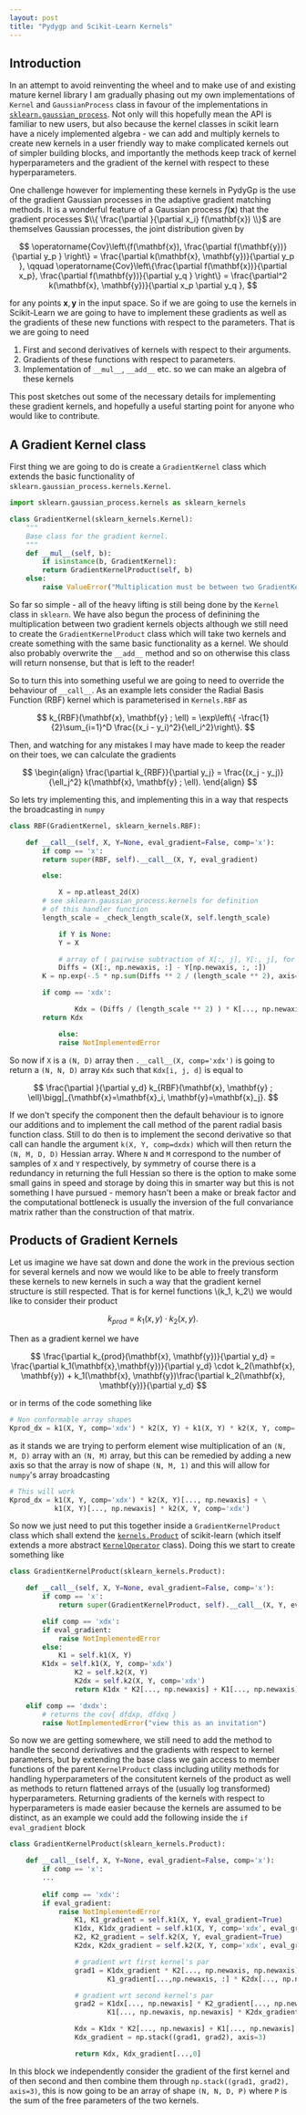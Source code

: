 ```yaml
---
layout: post
title: "Pydygp and Scikit-Learn Kernels"
---
```


## Introduction

In an attempt to avoid reinventing the wheel and to make use of and existing mature kernel library I am gradually phasing out my own implementations of `Kernel` and `GaussianProcess` class in favour of the implementations in [`sklearn.gaussian_process`](http://scikit-learn.org/stable/modules/classes.html#module-sklearn.gaussian_process). Not only will this hopefully mean the API is familiar to new users, but also because the kernel classes in scikit learn have a nicely implemented algebra - we can add and multiply kernels to create new kernels in a user friendly way to make complicated kernels out of simpler building blocks, and importantly the methods keep track of kernel hyperparameters and the gradient of the kernel with respect to these hyperparameters.

One challenge however for implementing these kernels in PydyGp is the use of the gradient Gaussian processes in the adaptive gradient matching methods. It is a wonderful feature of a Gaussian process $f(\mathbf{x})$ that the gradient processes $\\{ \frac{\partial }{\partial x_i} f(\mathbf{x}) \\}$ are themselves Gaussian processes, the joint distribution given by

$$
\operatorname{Cov}\left\{f(\mathbf{x}), \frac{\partial f(\mathbf{y})}{\partial y_p } \right\} = \frac{\partial k(\mathbf{x}, \mathbf{y})}{\partial y_p }, \qquad \operatorname{Cov}\left\{\frac{\partial f(\mathbf{x})}{\partial x_p}, \frac{\partial f(\mathbf{y})}{\partial y_q } \right\} = \frac{\partial^2 k(\mathbf{x}, \mathbf{y})}{\partial x_p \partial y_q },
$$

for any points $\mathbf{x}, \mathbf{y}$ in the input space. So if we are going to use the kernels in Scikit-Learn we are going to have to implement these gradients as well as the gradients of these new functions with respect to the parameters. That is we are going to need

1. First and second derivatives of kernels with respect to their arguments.
2. Gradients of these functions with respect to parameters.
3. Implementation of `__mul__`, `__add__` etc. so we can make an algebra of these kernels

This post sketches out some of the necessary details for implementing these gradient kernels, and hopefully a useful starting point for anyone who would like to contribute.

## A Gradient Kernel class

First thing we are going to do is create a `GradientKernel` class which extends the basic functionality of `sklearn.gaussian_process.kernels.Kernel`.

```python
import sklearn.gaussian_process.kernels as sklearn_kernels

class GradientKernel(sklearn_kernels.Kernel):
    """
    Base class for the gradient kernel.
    """
    def __mul__(self, b):
        if isinstance(b, GradientKernel):
	    return GradientKernelProduct(self, b)
	else:
	    raise ValueError("Multiplication must be between two GradientKernels")
```

So far so simple - all of the heavy lifting is still being done by the `Kernel` class in `sklearn`. We have also begun the process of definining the multiplication between two gradient kernels objects although we still need to create the `GradientKernelProduct` class which will take two kernels and create something with the same basic functionality as a kernel. We should also probably overwrite the `__add__` method and so on otherwise this class will return nonsense, but that is left to the reader!

So to turn this into something useful we are going to need to override the behaviour of `__call__`. As an example lets consider the Radial Basis Function (RBF) kernel which is parameterised in `Kernels.RBF` as

$$
k_{RBF}(\mathbf{x}, \mathbf{y} ; \ell) = \exp\left\{ -\frac{1}{2}\sum_{i=1}^D \frac{(x_i - y_i)^2}{\ell_i^2}\right\}.
$$

Then, and watching for any mistakes I may have made to keep the reader on their toes, we can calculate the gradients

$$
\begin{align}
\frac{\partial k_{RBF}}{\partial y_j} = \frac{(x_j - y_j)}{\ell_j^2} k(\mathbf{x}, \mathbf{y} ; \ell).
\end{align}
$$

So lets try implementing this, and implementing this in a way that respects the broadcasting in `numpy`
```python
class RBF(GradientKernel, sklearn_kernels.RBF):

    def __call__(self, X, Y=None, eval_gradient=False, comp='x'):
        if comp == 'x':
	    return super(RBF, self).__call__(X, Y, eval_gradient)

        else:

            X = np.atleast_2d(X)
	    # see sklearn.gaussian_process.kernels for definition
	    # of this handler function
	    length_scale = _check_length_scale(X, self.length_scale)

            if Y is None:
	        Y = X

            # array of ( pairwise subtraction of X[:, j], Y[:, j], for j=1,...,D)
            Diffs = (X[:, np.newaxis, :] - Y[np.newaxis, :, :])
	    K = np.exp(-.5 * np.sum(Diffs ** 2 / (length_scale ** 2), axis=2))

	    if comp == 'xdx':

                Kdx = (Diffs / (length_scale ** 2) ) * K[..., np.newaxis]
		return Kdx

            else:
	        raise NotImplementedError
```

So now if `X` is a `(N, D)` array then `.__call__(X, comp='xdx')` is going to return a `(N, N, D)` array `Kdx` such that `Kdx[i, j, d]` is equal to

$$
\frac{\partial }{\partial y_d} k_{RBF}(\mathbf{x}, \mathbf{y} ; \ell)\bigg|_{\mathbf{x}=\mathbf{x}_i, \mathbf{y}=\mathbf{x}_j}.
$$

If we don't specify the component then the default behaviour is to ignore our additions and to implement the call method of the parent radial basis function class. Still to do then is to implement the second derivative so that call can handle the argument `k(X, Y, comp=dxdx)` which will then return the `(N, M, D, D)` Hessian array. Where `N` and `M` correspond to the number of samples of `X` and `Y` respectively, by symmetry of course there is a redundancy in returning the full Hessian so there is the option to make some small gains in speed and storage by doing this in smarter way but this is not something I have pursued - memory hasn't been a make or break factor and the computational bottleneck is usually the inversion of the full convariance matrix rather than the construction of that matrix.

## Products of Gradient Kernels

Let us imagine we have sat down and done the work in the previous section for several kernels and now we would like to be able to freely transform these kernels to new kernels in such a way that the gradient kernel structure is still respected. That is for kernel functions \\(k_1, k_2\\) we would like to consider their product

$$
k_{prod} = k_1(x, y) \cdot k_2(x, y).
$$

Then as a gradient kernel we have

$$
\frac{\partial k_{prod}(\mathbf{x}, \mathbf{y})}{\partial y_d} = \frac{\partial k_1(\mathbf{x},\mathbf{y})}{\partial y_d} \cdot k_2(\mathbf{x}, \mathbf{y}) + k_1(\mathbf{x}, \mathbf{y})\frac{\partial k_2(\mathbf{x}, \mathbf{y})}{\partial y_d}
$$

or in terms of the code something like

```python
# Non conformable array shapes
Kprod_dx = k1(X, Y, comp='xdx') * k2(X, Y) + k1(X, Y) * k2(X, Y, comp='xdx')
```

as it stands we are trying to perform element wise multiplication of an `(N, M, D)` array with an `(N, M)` array, but this can be remedied by adding a new axis so that the array is now of shape `(N, M, 1)` and this will allow for `numpy`'s array broadcasting

```python
# This will work
Kprod_dx = k1(X, Y, comp='xdx') * k2(X, Y)[..., np.newaxis] + \
           k1(X, Y)[..., np.newaxis] * k2(X, Y, comp='xdx')
```

So now we just need to put this together inside a `GradientKernelProduct` class which shall extend the <a href="http://scikit-learn.org/stable/modules/generated/sklearn.gaussian_process.kernels.Product.html">`kernels.Product`</a> of scikit-learn (which itself extends a more abstract <a href="">`KernelOperator`</a> class). Doing this we start to create something like

```python
class GradientKernelProduct(sklearn_kernels.Product):

    def __call__(self, X, Y=None, eval_gradient=False, comp='x'):
        if comp == 'x':
            return super(GradientKernelProduct, self).__call__(X, Y, eval_gradient=eval_gradient)

        elif comp == 'xdx':
	    if eval_gradient:
	        raise NotImplementedError
	    else:
	        K1 = self.k1(X, Y)
		K1dx = self.k1(X, Y, comp='xdx')
                K2 = self.k2(X, Y)
                K2dx = self.k2(X, Y, comp='xdx')
                return K1dx * K2[..., np.newaxis] + K1[..., np.newaxis] * K2dx

	elif comp == 'dxdx':
	    # returns the cov{ dfdxp, dfdxq }
	    raise NotImplementedError("view this as an invitation")
```

So now we are getting somewhere, we still need to add the method to handle the second derivatives and the gradients with respect to kernel parameters, but by extending the base class we gain access to member functions of the parent `KernelProduct` class including utility methods for handling hyperparameters of the consitutent kernels of the product as well as methods to return flattened arrays of the (usually log transformed) hyperparameters. Returning gradients of the kernels with respect to hyperparameters is made easier because the kernels are assumed to be distinct, as an example we could add the following inside the `if eval_gradient` block

```python
class GradientKernelProduct(sklearn_kernels.Product):

    def __call__(self, X, Y=None, eval_gradient=False, comp='x'):
        if comp == 'x':
	    ...
      
        elif comp == 'xdx':
	    if eval_gradient:
	        raise NotImplementedError
                K1, K1_gradient = self.k1(X, Y, eval_gradient=True)
                K1dx, K1dx_gradient = self.k1(X, Y, comp='xdx', eval_gradient=True)
                K2, K2_gradient = self.k2(X, Y, eval_gradient=True)
                K2dx, K2dx_gradient = self.k2(X, Y, comp='xdx', eval_gradient=True)

                # gradient wrt first kernel's par
                grad1 = K1dx_gradient * K2[..., np.newaxis, np.newaxis] + \
                        K1_gradient[...,np.newaxis, :] * K2dx[..., np.newaxis]

                # gradient wrt second kernel's par
                grad2 = K1dx[..., np.newaxis] * K2_gradient[..., np.newaxis, :] + \
                        K1[..., np.newaxis, np.newaxis] * K2dx_gradient

                Kdx = K1dx * K2[..., np.newaxis] + K1[..., np.newaxis] * K2dx
                Kdx_gradient = np.stack((grad1, grad2), axis=3)

                return Kdx, Kdx_gradient[...,0]
```

In this block we independently consider the gradient of the first kernel and of then second and then combine them through `np.stack((grad1, grad2), axis=3)`, this is now going to be an array of shape `(N, N, D, P)` where `P` is the sum of the free parameters of the two kernels.